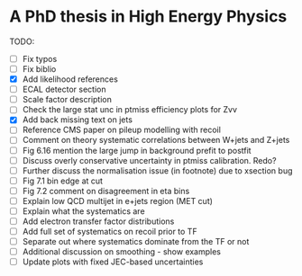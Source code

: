 # A PhD thesis in High Energy Physics

TODO:

- [ ] Fix typos
- [ ] Fix biblio
- [x] Add likelihood references
- [ ] ECAL detector section
- [ ] Scale factor description
- [ ] Check the large stat unc in ptmiss efficiency plots for Zvv
- [x] Add back missing text on jets
- [ ] Reference CMS paper on pileup modelling with recoil
- [ ] Comment on theory systematic correlations between W+jets and Z+jets
- [ ] Fig 6.16 mention the large jump in background prefit to postfit
- [ ] Discuss overly conservative uncertainty in ptmiss calibration. Redo?
- [ ] Further discuss the normalisation issue (in footnote) due to xsection bug
- [ ] Fig 7.1 bin edge at cut
- [ ] Fig 7.2 comment on disagreement in eta bins
- [ ] Explain low QCD multijet in e+jets region (MET cut)
- [ ] Explain what the systematics are
- [ ] Add electron transfer factor distributions
- [ ] Add full set of systematics on recoil prior to TF
- [ ] Separate out where systematics dominate from the TF or not
- [ ] Additional discussion on smoothing - show examples
- [ ] Update plots with fixed JEC-based uncertainties
